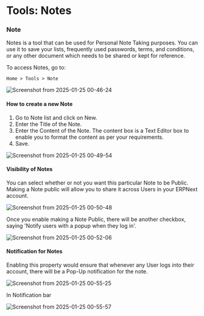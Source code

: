 # Tools: Notes

### Note
Notes is a tool that can be used for Personal Note Taking purposes. 
You can use it to save your lists, frequently used passwords, terms,
and conditions, or any other document which needs to be shared or kept for reference.

To access Notes, go to:

<code>Home > Tools > Note</code>

![Screenshot from 2025-01-25 00-46-24](https://github.com/user-attachments/assets/e8c5fc9a-0777-4ca7-9392-9998954e2977)

#### How to create a new Note 
1. Go to Note list and click on New.
2. Enter the Title of the Note.
3. Enter the Content of the Note. The content box is a Text Editor box to enable you to format the content as per your requirements.
4. Save.

![Screenshot from 2025-01-25 00-49-54](https://github.com/user-attachments/assets/463e2775-3a21-4f0e-9edd-38433dc9c8ab)

#### Visibility of Notes
You can select whether or not you want this particular Note to be Public. Making a Note public will allow you to share it across Users in your ERPNext account.

![Screenshot from 2025-01-25 00-50-48](https://github.com/user-attachments/assets/3e7334d5-adb5-46c3-a9ee-9e1b0621c430)

Once you enable making a Note Public, there will be another checkbox, saying 'Notify users with a popup when they log in'.

![Screenshot from 2025-01-25 00-52-06](https://github.com/user-attachments/assets/f95677a2-717b-4d36-8218-36f2d02e4901)

#### Notification for Notes 

Enabling this property would ensure that whenever any User logs into their account, there will be a Pop-Up notification for the note.

![Screenshot from 2025-01-25 00-55-25](https://github.com/user-attachments/assets/aefe8ff9-9cce-4535-b20c-673e17ccd972)

In Notification bar

![Screenshot from 2025-01-25 00-55-57](https://github.com/user-attachments/assets/9e8e5675-97c9-4f52-a930-dcd15502db74)


